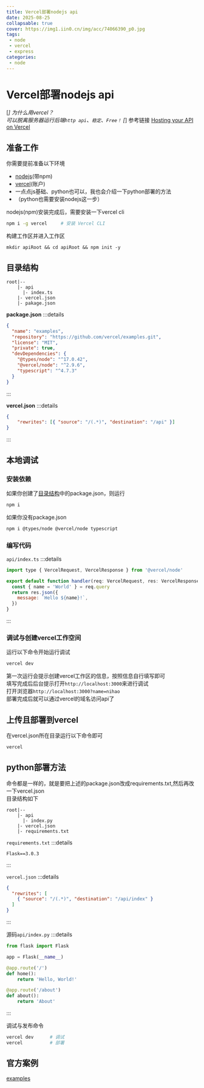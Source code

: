```yaml
---
title: Vercel部署nodejs api
date: 2025-08-25
collapsable: true
cover: https://img1.iin0.cn/img/acc/74066390_p0.jpg
tags:
 - node
 - vercel
 - express
categories: 
 - node
---
```


# Vercel部署nodejs api
[*] 为什么用vercel？  
可以脱离服务器运行后端`http api`、`稳定`、`Free！`
[*] 参考链接
[Hosting your API on Vercel](https://vercel.com/guides/hosting-backend-apis)

## 准备工作
你需要提前准备以下环境
- [nodejs](https://nodejs.org/zh-cn)(带npm)
- [vercel](https://vercel.com/)(账户)
- 一点点js基础、python也可以，我也会介绍一下python部署的方法
- （python也需要安装nodejs这一步）

nodejs(npm)安装完成后，需要安装一下vercel cli  
```bash
npm i -g vercel     # 安装 Vercel CLI
```
构建工作区并进入工作区
```
mkdir apiRoot && cd apiRoot && npm init -y
```

## 目录结构
```
root|--
    |- api
      |- index.ts
    |- vercel.json
    |- pakage.json
```

**package.json**
:::details
```json
{
  "name": "examples",
  "repository": "https://github.com/vercel/examples.git",
  "license": "MIT",
  "private": true,
  "devDependencies": {
    "@types/node": "^17.0.42",
    "@vercel/node": "^2.9.6",
    "typescript": "^4.7.3"
  }
}
```
:::

**vercel.json**
:::details
```json
{
	"rewrites": [{ "source": "/(.*)", "destination": "/api" }]
}
```
:::

## 本地调试
### 安装依赖
如果你创建了[目录结构](#目录结构)中的package.json，则运行
```bash
npm i
```
如果你没有package.json
```bash
npm i @types/node @vercel/node typescript
```

### 编写代码
`api/index.ts`
:::details
```js
import type { VercelRequest, VercelResponse } from '@vercel/node'

export default function handler(req: VercelRequest, res: VercelResponse) {
  const { name = 'World' } = req.query
  return res.json({
    message: `Hello ${name}!`,
  })
}
```
:::

### 调试与创建vercel工作空间
运行以下命令开始运行调试
```bash
vercel dev
```
第一次运行会提示创建vercel工作区的信息，按照信息自行填写即可  
填写完成后后台提示打开`http://localhost:3000`来进行调试  
打开浏览器`http://localhost:3000?name=nihao`  
部署完成后就可以通过vercel的域名访问api了

## 上传且部署到vercel
在vercel.json所在目录运行以下命令即可
```bash
vercel
```

## python部署方法
命令都是一样的，就是要把上述的package.json改成requirements.txt,然后再改一下vercel.json  
目录结构如下
```
root|--
    |- api
      |- index.py
    |- vercel.json
    |- requirements.txt
```
`requirements.txt`
:::details
```text
Flask==3.0.3
```
:::

`vercel.json`
:::details
```json
{
  "rewrites": [
    { "source": "/(.*)", "destination": "/api/index" }
  ]
}
```
:::

源码`api/index.py`
:::details
```python
from flask import Flask

app = Flask(__name__)

@app.route('/')
def home():
    return 'Hello, World!'

@app.route('/about')
def about():
    return 'About'
```
:::

调试与发布命令
```bash
vercel dev      # 调试
vercel          # 部署
```

## 官方案例
[examples](https://github.com/vercel/examples/tree/main/solutions/express)
